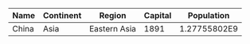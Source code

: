 | Name | Continent | Region | Capital | Population | 
| --- | --- | --- | --- | --- |
| China | Asia | Eastern Asia | 1891 | 1.27755802E9 |
